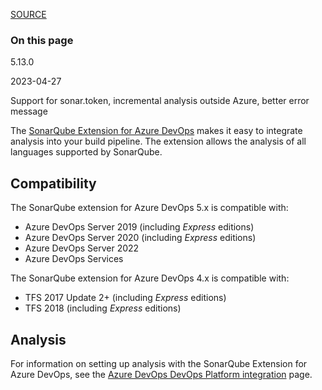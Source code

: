 [SOURCE](https://docs.sonarqube.org/latest/analyzing-source-code/scanners/sonarqube-extension-for-azure-devops/)

### On this page

5.13.0

2023-04-27

Support for sonar.token, incremental analysis outside Azure, better error message

The [SonarQube Extension for Azure DevOps](https://marketplace.visualstudio.com/items?itemName=SonarSource.sonarqube) makes it easy to integrate analysis into your build pipeline. The extension allows the analysis of all languages supported by SonarQube.

## Compatibility

The SonarQube extension for Azure DevOps 5.x is compatible with:

-   Azure DevOps Server 2019 (including _Express_ editions)
-   Azure DevOps Server 2020 (including _Express_ editions)
-   Azure DevOps Server 2022
-   Azure DevOps Services

The SonarQube extension for Azure DevOps 4.x is compatible with:

-   TFS 2017 Update 2+ (including _Express_ editions)
-   TFS 2018 (including _Express_ editions)

## Analysis

For information on setting up analysis with the SonarQube Extension for Azure DevOps, see the [Azure DevOps DevOps Platform integration](https://docs.sonarqube.org/latest/devops-platform-integration/azure-devops-integration/) page.